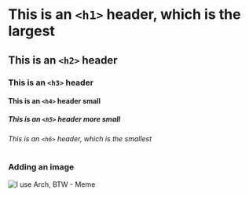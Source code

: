 # This is an `<h1>` header, which is the largest
## This is an `<h2>` header
### This is an `<h3>` header
#### This is an `<h4>` header small
##### This is an `<h5>` header more small
###### This is an `<h6>` header, which is the smallest
#
### Adding an image
![I use Arch, BTW - Meme](https://i.postimg.cc/1zd2FBqK/btwiusearch.png)

